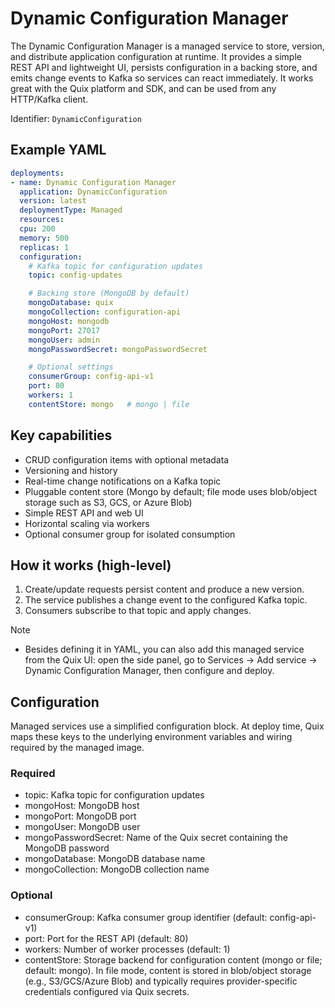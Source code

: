 # Dynamic Configuration Manager

The Dynamic Configuration Manager is a managed service to store, version, and distribute application configuration at runtime. It provides a simple REST API and lightweight UI, persists configuration in a backing store, and emits change events to Kafka so services can react immediately. It works great with the Quix platform and SDK, and can be used from any HTTP/Kafka client.

Identifier: `DynamicConfiguration`

## Example YAML

```yaml
deployments:
- name: Dynamic Configuration Manager
  application: DynamicConfiguration
  version: latest
  deploymentType: Managed
  resources:
  cpu: 200
  memory: 500
  replicas: 1
  configuration:
    # Kafka topic for configuration updates
    topic: config-updates

    # Backing store (MongoDB by default)
    mongoDatabase: quix
    mongoCollection: configuration-api
    mongoHost: mongodb
    mongoPort: 27017
    mongoUser: admin
    mongoPasswordSecret: mongoPasswordSecret

    # Optional settings
    consumerGroup: config-api-v1
    port: 80
    workers: 1
    contentStore: mongo   # mongo | file
```

## Key capabilities

- CRUD configuration items with optional metadata
- Versioning and history
- Real-time change notifications on a Kafka topic
- Pluggable content store (Mongo by default; file mode uses blob/object storage such as S3, GCS, or Azure Blob)
- Simple REST API and web UI
- Horizontal scaling via workers
- Optional consumer group for isolated consumption

## How it works (high-level)

1. Create/update requests persist content and produce a new version.
2. The service publishes a change event to the configured Kafka topic.
3. Consumers subscribe to that topic and apply changes.

Note

- Besides defining it in YAML, you can also add this managed service from the Quix UI: open the side panel, go to Services → Add service → Dynamic Configuration Manager, then configure and deploy.

## Configuration

Managed services use a simplified configuration block. At deploy time, Quix maps these keys to the underlying environment variables and wiring required by the managed image.

### Required

- topic: Kafka topic for configuration updates
- mongoHost: MongoDB host
- mongoPort: MongoDB port
- mongoUser: MongoDB user
- mongoPasswordSecret: Name of the Quix secret containing the MongoDB password
- mongoDatabase: MongoDB database name
- mongoCollection: MongoDB collection name

### Optional

- consumerGroup: Kafka consumer group identifier (default: config-api-v1)
- port: Port for the REST API (default: 80)
- workers: Number of worker processes (default: 1)
- contentStore: Storage backend for configuration content (mongo or file; default: mongo). In file mode, content is stored in blob/object storage (e.g., S3/GCS/Azure Blob) and typically requires provider-specific credentials configured via Quix secrets.

